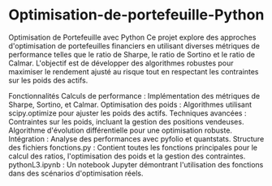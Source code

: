 # Optimisation-de-portefeuille-Python



Optimisation de Portefeuille avec Python
Ce projet explore des approches d'optimisation de portefeuilles financiers en utilisant diverses métriques de performance telles que le ratio de Sharpe, le ratio de Sortino et le ratio de Calmar. L'objectif est de développer des algorithmes robustes pour maximiser le rendement ajusté au risque tout en respectant les contraintes sur les poids des actifs.

Fonctionnalités
Calculs de performance : Implémentation des métriques de Sharpe, Sortino, et Calmar.
Optimisation des poids : Algorithmes utilisant scipy.optimize pour ajuster les poids des actifs.
Techniques avancées :
Contraintes sur les poids, incluant la gestion des positions vendeuses.
Algorithme d'évolution différentielle pour une optimisation robuste.
Intégration : Analyse des performances avec pyfolio et quantstats.
Structure des fichiers
fonctions.py : Contient toutes les fonctions principales pour le calcul des ratios, l'optimisation des poids et la gestion des contraintes.
pythonL3.ipynb : Un notebook Jupyter démontrant l'utilisation des fonctions dans des scénarios d'optimisation réels.
